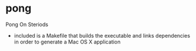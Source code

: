 # pong
Pong On Steriods

- included is a Makefile that builds the executable and links dependencies in order to generate a Mac OS X application
